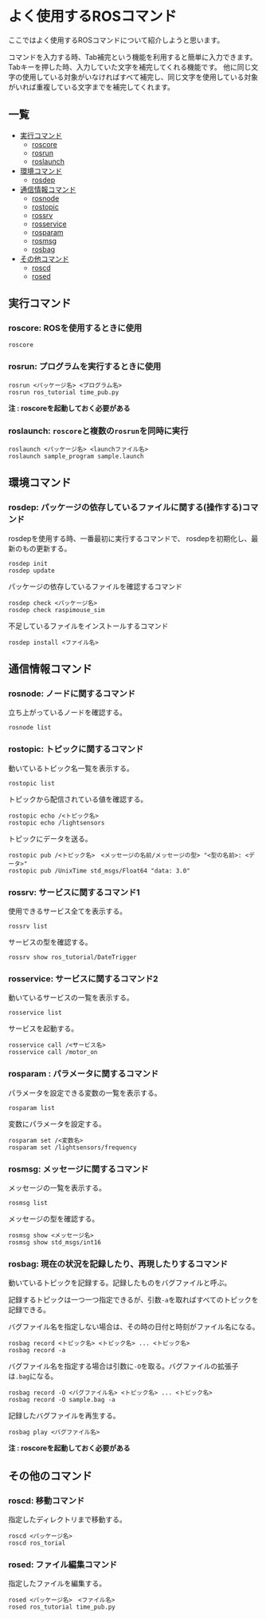 # よく使用するROSコマンド

ここではよく使用するROSコマンドについて紹介しようと思います。

コマンドを入力する時、Tab補完という機能を利用すると簡単に入力できます。 Tabキーを押した時、入力していた文字を補完してくれる機能です。 他に同じ文字の使用している対象がいなければすべて補完し、同じ文字を使用している対象がいれば重複している文字までを補完してくれます。

## 一覧

* [実行コマンド](ros_comand.md#zikkou)
  * [roscore](ros_comand.md#roscore)
  * [rosrun](ros_comand.md#rosrun)
  * [roslaunch](ros_comand.md#roslaunch)
* [環境コマンド](ros_comand.md#kankyou)
  * [rosdep](ros_comand.md#rosdep)
* [通信情報コマンド](ros_comand.md#tusin)
  * [rosnode](ros_comand.md#rosnode)
  * [rostopic](ros_comand.md#rostopic)
  * [rossrv](ros_comand.md#rossrv)
  * [rosservice](ros_comand.md#rosservice)
  * [rosparam](ros_comand.md#rosparam)
  * [rosmsg](ros_comand.md#rosmsg)
  * [rosbag](ros_comand.md#rosbag)
* [その他コマンド](ros_comand.md#sonota)
  * [roscd](ros_comand.md#roscd)
  * [rosed](ros_comand.md#rosed)

## 実行コマンド  <a id="zikkou"></a>

### roscore: ROSを使用するときに使用  <a id="roscore"></a>

```text
roscore
```

### rosrun: プログラムを実行するときに使用  <a id="rosrun"></a>

```text
rosrun <パッケージ名> <プログラム名>
rosrun ros_tutorial time_pub.py
```

**注 : roscoreを起動しておく必要がある**

### roslaunch: `roscore`と複数の`rosrun`を同時に実行  <a id="roslaunch"></a>

```text
roslaunch <パッケージ名> <launchファイル名>
roslaunch sample_program sample.launch
```

## 環境コマンド  <a id="kankyou"></a>

### rosdep: パッケージの依存しているファイルに関する\(操作する\)コマンド  <a id="rosdep"></a>

rosdepを使用する時、一番最初に実行するコマンドで、 rosdepを初期化し、最新のもの更新する。

```text
rosdep init
rosdep update
```

パッケージの依存しているファイルを確認するコマンド

```text
rosdep check <パッケージ名>
rosdep check raspimouse_sim
```

不足しているファイルをインストールするコマンド

```text
rosdep install <ファイル名>
```

## 通信情報コマンド  <a id="tusin"></a>

### rosnode: ノードに関するコマンド  <a id="rosnode"></a>

立ち上がっているノードを確認する。

```text
rosnode list
```

### rostopic: トピックに関するコマンド  <a id="rostopic"></a>

動いているトピック名一覧を表示する。

```text
rostopic list
```

トピックから配信されている値を確認する。

```text
rostopic echo /<トピック名>
rostopic echo /lightsensors
```

トピックにデータを送る。

```text
rostopic pub /<トピック名>　<メッセージの名前/メッセージの型> "<型の名前>: <データ>"
rostopic pub /UnixTime std_msgs/Float64 "data: 3.0"
```

### rossrv: サービスに関するコマンド1  <a id="rossrv"></a>

使用できるサービス全てを表示する。

```text
rossrv list
```

サービスの型を確認する。

```text
rossrv show ros_tutorial/DateTrigger
```

### rosservice: サービスに関するコマンド2  <a id="rosservice"></a>

動いているサービスの一覧を表示する。

```text
rosservice list
```

サービスを起動する。

```text
rosservice call /<サービス名>
rosservice call /motor_on
```

### rosparam : パラメータに関するコマンド  <a id="rosparam"></a>

パラメータを設定できる変数の一覧を表示する。

```text
rosparam list
```

変数にパラメータを設定する。

```text
rosparam set /<変数名>
rosparam set /lightsensors/frequency
```

### rosmsg: メッセージに関するコマンド  <a id="rosmsg"></a>

メッセージの一覧を表示する。

```text
rosmsg list
```

メッセージの型を確認する。

```text
rosmsg show <メッセージ名>
rosmsg show std_msgs/int16
```

### rosbag: 現在の状況を記録したり、再現したりするコマンド  <a id="rosbag"></a>

動いているトピックを記録する。記録したものをバグファイルと呼ぶ。

記録するトピックは一つ一つ指定できるが、引数`-a`を取ればすべてのトピックを記録できる。

バグファイル名を指定しない場合は、その時の日付と時刻がファイル名になる。

```text
rosbag record <トピック名> <トピック名> ... <トピック名>
rosbag record -a
```

バグファイル名を指定する場合は引数に`-O`を取る。バグファイルの拡張子は`.bag`になる。

```text
rosbag record -O <バグファイル名> <トピック名> ... <トピック名>
rosbag record -O sample.bag -a
```

記録したバグファイルを再生する。

```text
rosbag play <バグファイル名>
```

**注 : roscoreを起動しておく必要がある**

## その他のコマンド  <a id="sonota"></a>

### roscd: 移動コマンド  <a id="roscd"></a>

指定したディレクトリまで移動する。

```text
roscd <パッケージ名>
roscd ros_torial
```

### rosed: ファイル編集コマンド  <a id="rosed"></a>

指定したファイルを編集する。

```text
rosed <パッケージ名>　<ファイル名>
rosed ros_tutorial time_pub.py
```

